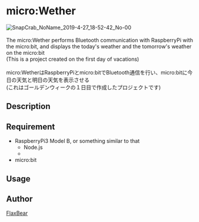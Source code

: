 micro:Wether
====
![SnapCrab_NoName_2019-4-27_18-52-42_No-00](https://user-images.githubusercontent.com/22972451/56873863-60894100-6a70-11e9-95fe-cb738aea2648.png)<br>
<br>
The micro:Wether performs Bluetooth communication with RaspberryPi with the micro:bit, and displays the today's weather and the tomorrow's weather on the micro:bit<br>
(This is a project created on the first day of vacations)
<br><br>
micro:WetherはRaspberryPiとmicro:bitでBluetooth通信を行い、micro:bitに今日の天気と明日の天気を表示させる<br>
(これはゴールデンウィークの１日目で作成したプロジェクトです)

## Description


## Requirement
<ul>
	<li>
		RaspberryPi3 Model B, or something similar to that
		<ul>
			<li>Node.js<li>
		</ul>
	</li>
	<li>micro:bit</li>
</ul>


## Usage

## Author
[FlaxBear](https://github.com/FlaxBear)
